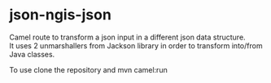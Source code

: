 # json-ngis-json
Camel route to transform a json input in a different json data structure.	
It uses 2 unmarshallers from Jackson library in order to transform into/from Java classes.

To use clone the repository and
		mvn camel:run

